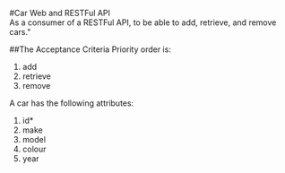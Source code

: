 #Car Web and RESTFul API  
As a consumer of a RESTFul API, to be able to add, retrieve, and remove cars."

##The Acceptance Criteria
Priority order is:
1. add
2. retrieve
3. remove

A car has the following attributes:
1. id*
2. make
3. model
4. colour
5. year